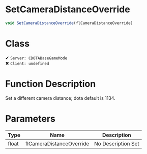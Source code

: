 # SetCameraDistanceOverride
```js
void SetCameraDistanceOverride(flCameraDistanceOverride)
```
# Class
✔ `Server: CDOTABaseGameMode`  
✖ `Client: undefined`  

# Function Description
Set a different camera distance; dota default is 1134.
# Parameters
Type|Name|Description
--|--|--
float|flCameraDistanceOverride|No Description Set
